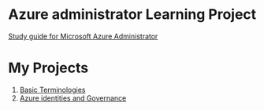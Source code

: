 # Azure administrator Learning Project

[Study guide for Microsoft Azure Administrator](https://learn.microsoft.com/en-us/credentials/certifications/resources/study-guides/az-104)

# My Projects 

1. [Basic Terminologies](https://github.com/Renjeeshrk/PublicRepo01/blob/8d51fb9b72b23628d08c6c776ac5164a188ed950/AzureAdmin/SourceFiles/azurebasics.md)
2. [Azure identities and Governance](https://github.com/Renjeeshrk/PublicRepo01/blob/557b9560f41239e25a985b0a5ca432fdae79f32c/AzureAdmin/Azure%20Identity%20Management)
